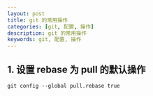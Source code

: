 ```yaml
---
layout: post  
title: git 的常用操作  
categories: [git, 配置, 操作]  
description: git 的常用操作  
keywords: git, 配置, 操作  
---
```


## 1. 设置 rebase 为 pull 的默认操作
```
git config --global pull.rebase true
```
